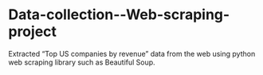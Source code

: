 # Data-collection--Web-scraping-project

Extracted “Top US companies by revenue” data from the web using python web scraping library such as Beautiful Soup.
